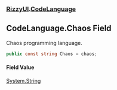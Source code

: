 ### [RizzyUI](RizzyUI 'RizzyUI').[CodeLanguage](RizzyUI.CodeLanguage 'RizzyUI.CodeLanguage')

## CodeLanguage.Chaos Field

Chaos programming language.

```csharp
public const string Chaos = chaos;
```

#### Field Value
[System.String](https://docs.microsoft.com/en-us/dotnet/api/System.String 'System.String')